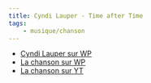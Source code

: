 ```yaml
---
title: Cyndi Lauper - Time after Time
tags:
    - musique/chanson
---
```


- [Cyndi Lauper sur WP](https://fr.wikipedia.org/wiki/Cyndi_Lauper)
- [La chanson sur WP](https://fr.wikipedia.org/wiki/Time_After_Time_(chanson_de_Cyndi_Lauper))
- [La chanson sur YT](https://www.youtube.com/watch?v=VdQY7BusJNU)
